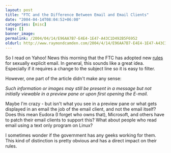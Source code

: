 ```yaml
---
layout: post
title: "FTC and the Difference Between Email and Email Clients"
date: "2004-04-14T08:04:52+06:00"
categories: [misc]
tags: []
banner_image: 
permalink: /2004/04/14/E96AA7B7-E4E4-1E47-A43C1D492B5F6952
oldurl: http://www.raymondcamden.com/2004/4/14/E96AA7B7-E4E4-1E47-A43C1D492B5F6952
---
```


So I read on Yahoo! News this morning that the FTC has adopted new <a href="http://story.news.yahoo.com/news?tmpl=story&cid=74&e=2&u=/cmp/20040414/tc_cmp/18901337">rules</a> for sexually explicit email. In general, this sounds like a great idea. Especially if it requires a change to the subject line so it is easy to filter. 

However, one part of the article didn't make any sense:

<i>
Such information or images may still be present in a message but not initially viewable in a preview pane or upon first opening the E-mail.
</i>

Maybe I'm crazy - but isn't what you see in a preview pane or what gets displayed in an email the job of the email client, and not the email itself? Does this mean Eudora (I forget who owns that), Microsoft, and others have to patch their email clients to support this? What about people who read email using a text only program on Linux?  

I sometimes wonder if the government has any geeks working for them. This kind of distinction is pretty obvious and has a direct impact on their rules.